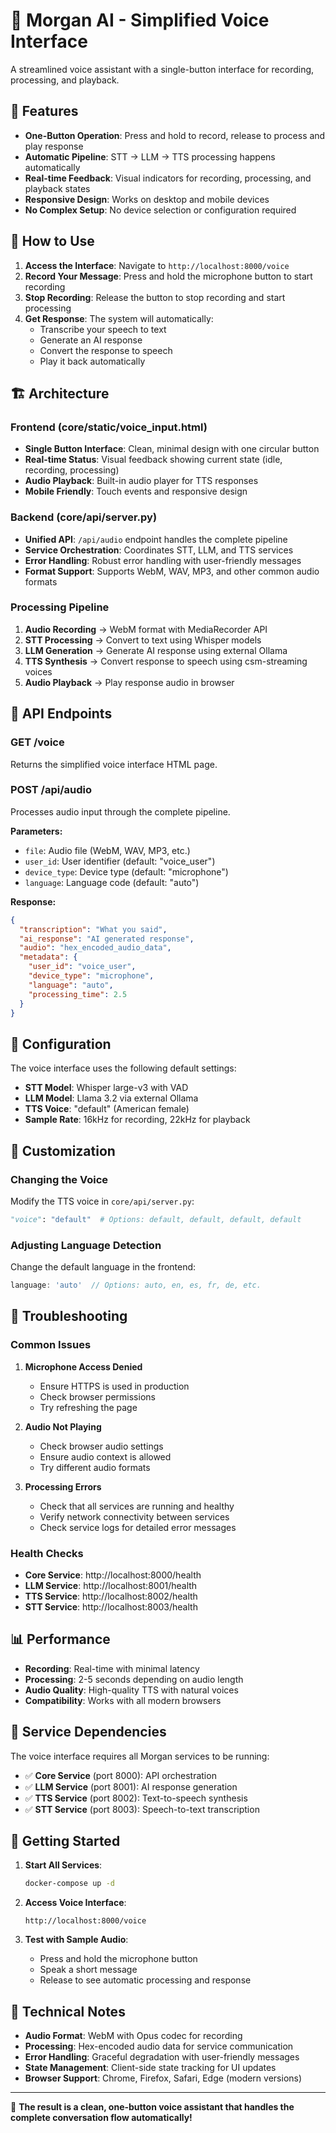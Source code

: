 # 🎤 Morgan AI - Simplified Voice Interface

A streamlined voice assistant with a single-button interface for recording, processing, and playback.

## 🚀 Features

- **One-Button Operation**: Press and hold to record, release to process and play response
- **Automatic Pipeline**: STT → LLM → TTS processing happens automatically
- **Real-time Feedback**: Visual indicators for recording, processing, and playback states
- **Responsive Design**: Works on desktop and mobile devices
- **No Complex Setup**: No device selection or configuration required

## 📱 How to Use

1. **Access the Interface**: Navigate to `http://localhost:8000/voice`
2. **Record Your Message**: Press and hold the microphone button to start recording
3. **Stop Recording**: Release the button to stop recording and start processing
4. **Get Response**: The system will automatically:
   - Transcribe your speech to text
   - Generate an AI response
   - Convert the response to speech
   - Play it back automatically

## 🏗️ Architecture

### Frontend (core/static/voice_input.html)
- **Single Button Interface**: Clean, minimal design with one circular button
- **Real-time Status**: Visual feedback showing current state (idle, recording, processing)
- **Audio Playback**: Built-in audio player for TTS responses
- **Mobile Friendly**: Touch events and responsive design

### Backend (core/api/server.py)
- **Unified API**: `/api/audio` endpoint handles the complete pipeline
- **Service Orchestration**: Coordinates STT, LLM, and TTS services
- **Error Handling**: Robust error handling with user-friendly messages
- **Format Support**: Supports WebM, WAV, MP3, and other common audio formats

### Processing Pipeline
1. **Audio Recording** → WebM format with MediaRecorder API
2. **STT Processing** → Convert to text using Whisper models
3. **LLM Generation** → Generate AI response using external Ollama
4. **TTS Synthesis** → Convert response to speech using csm-streaming voices
5. **Audio Playback** → Play response audio in browser

## 🎯 API Endpoints

### GET /voice
Returns the simplified voice interface HTML page.

### POST /api/audio
Processes audio input through the complete pipeline.

**Parameters:**
- `file`: Audio file (WebM, WAV, MP3, etc.)
- `user_id`: User identifier (default: "voice_user")
- `device_type`: Device type (default: "microphone")
- `language`: Language code (default: "auto")

**Response:**
```json
{
  "transcription": "What you said",
  "ai_response": "AI generated response",
  "audio": "hex_encoded_audio_data",
  "metadata": {
    "user_id": "voice_user",
    "device_type": "microphone",
    "language": "auto",
    "processing_time": 2.5
  }
}
```

## 🔧 Configuration

The voice interface uses the following default settings:
- **STT Model**: Whisper large-v3 with VAD
- **LLM Model**: Llama 3.2 via external Ollama
- **TTS Voice**: "default" (American female)
- **Sample Rate**: 16kHz for recording, 22kHz for playback

## 🎨 Customization

### Changing the Voice
Modify the TTS voice in `core/api/server.py`:
```python
"voice": "default"  # Options: default, default, default, default
```

### Adjusting Language Detection
Change the default language in the frontend:
```javascript
language: 'auto'  // Options: auto, en, es, fr, de, etc.
```

## 🐛 Troubleshooting

### Common Issues

1. **Microphone Access Denied**
   - Ensure HTTPS is used in production
   - Check browser permissions
   - Try refreshing the page

2. **Audio Not Playing**
   - Check browser audio settings
   - Ensure audio context is allowed
   - Try different audio formats

3. **Processing Errors**
   - Check that all services are running and healthy
   - Verify network connectivity between services
   - Check service logs for detailed error messages

### Health Checks
- **Core Service**: http://localhost:8000/health
- **LLM Service**: http://localhost:8001/health
- **TTS Service**: http://localhost:8002/health
- **STT Service**: http://localhost:8003/health

## 📊 Performance

- **Recording**: Real-time with minimal latency
- **Processing**: 2-5 seconds depending on audio length
- **Audio Quality**: High-quality TTS with natural voices
- **Compatibility**: Works with all modern browsers

## 🔄 Service Dependencies

The voice interface requires all Morgan services to be running:
- ✅ **Core Service** (port 8000): API orchestration
- ✅ **LLM Service** (port 8001): AI response generation
- ✅ **TTS Service** (port 8002): Text-to-speech synthesis
- ✅ **STT Service** (port 8003): Speech-to-text transcription

## 🚀 Getting Started

1. **Start All Services**:
   ```bash
   docker-compose up -d
   ```

2. **Access Voice Interface**:
   ```
   http://localhost:8000/voice
   ```

3. **Test with Sample Audio**:
   - Press and hold the microphone button
   - Speak a short message
   - Release to see automatic processing and response

## 📝 Technical Notes

- **Audio Format**: WebM with Opus codec for recording
- **Processing**: Hex-encoded audio data for service communication
- **Error Handling**: Graceful degradation with user-friendly messages
- **State Management**: Client-side state tracking for UI updates
- **Browser Support**: Chrome, Firefox, Safari, Edge (modern versions)

---

🎯 **The result is a clean, one-button voice assistant that handles the complete conversation flow automatically!**
